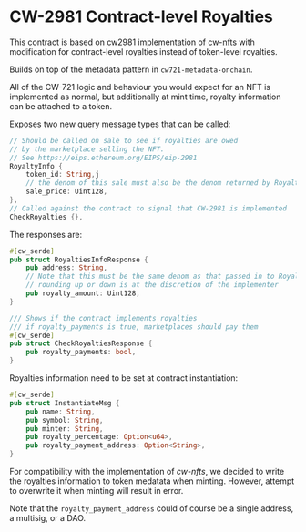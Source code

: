 # CW-2981 Contract-level Royalties

This contract is based on cw2981 implementation of [cw-nfts](https://github.com/CosmWasm/cw-nfts) with modification for contract-level royalties instead of token-level royalties.

Builds on top of the metadata pattern in `cw721-metadata-onchain`.

All of the CW-721 logic and behaviour you would expect for an NFT is implemented as normal, but additionally at mint time, royalty information can be attached to a token.

Exposes two new query message types that can be called:

```rust
// Should be called on sale to see if royalties are owed
// by the marketplace selling the NFT.
// See https://eips.ethereum.org/EIPS/eip-2981
RoyaltyInfo {
    token_id: String,j
    // the denom of this sale must also be the denom returned by RoyaltiesInfoResponse
    sale_price: Uint128,
},
// Called against the contract to signal that CW-2981 is implemented
CheckRoyalties {},
```

The responses are:

```rust
#[cw_serde]
pub struct RoyaltiesInfoResponse {
    pub address: String,
    // Note that this must be the same denom as that passed in to RoyaltyInfo
    // rounding up or down is at the discretion of the implementer
    pub royalty_amount: Uint128,
}

/// Shows if the contract implements royalties
/// if royalty_payments is true, marketplaces should pay them
#[cw_serde]
pub struct CheckRoyaltiesResponse {
    pub royalty_payments: bool,
}
```

Royalties information need to be set at contract instantiation:
```rust
#[cw_serde]
pub struct InstantiateMsg {
    pub name: String,
    pub symbol: String,
    pub minter: String,
    pub royalty_percentage: Option<u64>,
    pub royalty_payment_address: Option<String>,
}
```

For compatibility with the implementation of *cw-nfts*, we decided to write the royalties information to token medatata when minting. However, attempt to overwrite it when minting will result in error.

Note that the `royalty_payment_address` could of course be a single address, a multisig, or a DAO.
